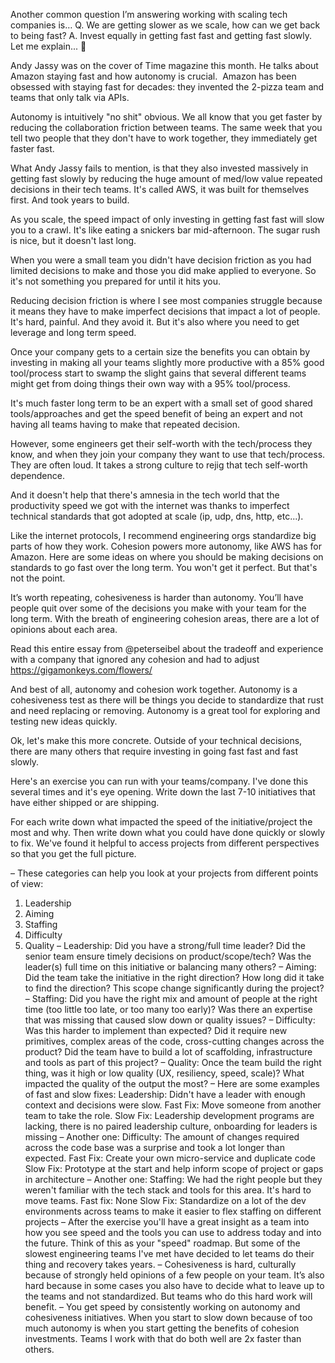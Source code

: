 Another common question I’m answering working with scaling tech companies is…
Q. We are getting slower as we scale, how can we get back to being fast?
A. Invest equally in getting fast fast and getting fast slowly. Let me explain... 🧵


Andy Jassy was on the cover of Time magazine this month. He talks about Amazon staying fast and how autonomy is crucial.
​​
Amazon has been obsessed with staying fast for decades: they invented the 2-pizza team and teams that only talk via APIs.

Autonomy is intuitively "no shit" obvious.
We all know that you get faster by reducing the collaboration friction between teams.
The same week that you tell two people that they don't have to work together, they immediately get faster fast.


What Andy Jassy fails to mention, is that they also invested massively in getting fast slowly by reducing the huge amount of med/low value repeated decisions in their tech teams.
It's called AWS, it was built for themselves first. And took years to build.


As you scale, the speed impact of only investing in getting fast fast will slow you to a crawl.
It's like eating a snickers bar mid-afternoon. The sugar rush is nice, but it doesn't last long.


When you were a small team you didn't have decision friction as you had limited decisions to make and those you did make applied to everyone.
So it's not something you prepared for until it hits you.


Reducing decision friction is where I see most companies struggle because it means they have to make imperfect decisions that impact a lot of people.
It's hard, painful. And they avoid it.
But it's also where you need to get leverage and long term speed.

Once your company gets to a certain size the benefits you can obtain by investing in making all your teams slightly more productive with a 85% good tool/process start to swamp the slight gains that several different teams might get from doing things their own way with a 95% tool/process.

It's much faster long term to be an expert with a small set of good shared tools/approaches and get the speed benefit of being an expert and not having all teams having to make that repeated decision.

However, some engineers get their self-worth with the tech/process they know, and when they join your company they want to use that tech/process. They are often loud.
It takes a strong culture to rejig that tech self-worth dependence.


And it doesn't help that there's amnesia in the tech world that the productivity speed we got with the internet was thanks to imperfect technical standards that got adopted at scale (ip, udp, dns, http, etc...).

Like the internet protocols, I recommend engineering orgs standardize big parts of how they work. Cohesion powers more autonomy, like AWS has for Amazon.
Here are some ideas on where you should be making decisions on standards to go fast over the long term. You won't get it perfect. But that's not the point.


It’s worth repeating, cohesiveness is harder than autonomy. You’ll have people quit over some of the decisions you make with your team for the long term. 
With the breath of engineering cohesion areas, there are a lot of opinions about each area. 


Read this entire essay from @peterseibel about the tradeoff and experience with a company that ignored any cohesion and had to adjust 
https://gigamonkeys.com/flowers/ 


And best of all, autonomy and cohesion work together. Autonomy is a cohesiveness test as there will be things you decide to standardize that rust and need replacing or removing.
Autonomy is a great tool for exploring and testing new ideas quickly.


Ok, let's make this more concrete. Outside of your technical decisions, there are many others that require investing in going fast fast and fast slowly. 


Here's an exercise you can run with your teams/company. I've done this several times and it's eye opening.
Write down the last 7-10 initiatives that have either shipped or are shipping.


For each write down what impacted the speed of the initiative/project the most and why. Then write down what you could have done quickly or slowly to fix.
We've found it helpful to access projects from different perspectives so that you get the full picture.

–
These categories can help you look at your projects from different points of view:
1. Leadership
2. Aiming
3. Staffing
4. Difficulty
5. Quality
–
Leadership:
Did you have a strong/full time leader? Did the senior team ensure timely decisions on product/scope/tech? Was the leader(s) full time on this initiative or balancing many others?
–
Aiming:
Did the team take the initiative in the right direction? How long did it take to find the direction? This scope change significantly during the project?
–
Staffing:
Did you have the right mix and amount of people at the right time (too little too late, or too many too early)? Was there an expertise that was missing that caused slow down or quality issues?
–
Difficulty:
Was this harder to implement than expected? Did it require new primitives, complex areas of the code, cross-cutting changes across the product? Did the team have to build a lot of scaffolding, infrastructure and tools as part of this project?
–
Quality:
Once the team build the right thing, was it high or low quality (UX, resiliency, speed, scale)? What impacted the quality of the output the most?
–
Here are some examples of fast and slow fixes:
Leadership: Didn't have a leader with enough context and decisions were slow.
Fast Fix: Move someone from another team to take the role.
Slow Fix: Leadership development programs are lacking, there is no paired leadership culture, onboarding for leaders is missing
–
Another one:
Difficulty: The amount of changes required across the code base was a surprise and took a lot longer than expected.
Fast Fix: Create your own micro-service and duplicate code
Slow Fix: Prototype at the start and help inform scope of project or gaps in architecture
–
Another one:
Staffing: We had the right people but they weren't familiar with the tech stack and tools for this area. It's hard to move teams.
Fast fix: None
Slow Fix: Standardize on a lot of the dev environments across teams to make it easier to flex staffing on different projects
–
After the exercise you'll have a great insight as a team into how you see speed and the tools you can use to address today and into the future. Think of this as your "speed" roadmap.
But some of the slowest engineering teams I've met have decided to let teams do their thing and recovery takes years.
– 
Cohesiveness is hard, culturally because of strongly held opinions of a few people on your team. It’s also hard because in some cases you also have to decide what to leave up to the teams and not standardized. But teams who do this hard work will benefit.
–
You get speed by consistently working on autonomy and cohesiveness initiatives.
When you start to slow down because of too much autonomy is when you start getting the benefits of cohesion investments.
Teams I work with that do both well are 2x faster than others. 

